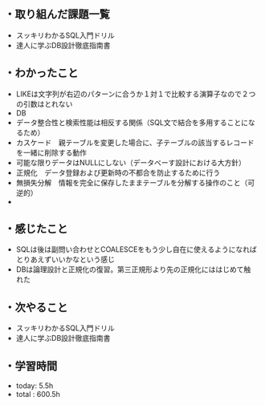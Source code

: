 ## ・取り組んだ課題一覧
- スッキリわかるSQL入門ドリル
- 達人に学ぶDB設計徹底指南書

## ・わかったこと
- LIKEは文字列が右辺のパターンに合うか１対１で比較する演算子なので２つの引数はとれない
- DB
- データ整合性と検索性能は相反する関係（SQL文で結合を多用することになるため）
- カスケード　親テーブルを変更した場合に、子テーブルの該当するレコードを一緒に削除する動作
- 可能な限りデータはNULLにしない（データべーす設計における大方針）
- 正規化　データ登録および更新時の不都合を防止するために行う
- 無損失分解　情報を完全に保存したままテーブルを分解する操作のこと（可逆的）
- 
## ・感じたこと
- SQLは後は副問い合わせとCOALESCEをもう少し自在に使えるようになればとりあえずいいかなという感じ
- DBは論理設計と正規化の復習。第三正規形より先の正規化にははじめて触れた


## ・次やること
- スッキリわかるSQL入門ドリル
- 達人に学ぶDB設計徹底指南書

## ・学習時間
- today:  5.5h
- total  : 600.5h